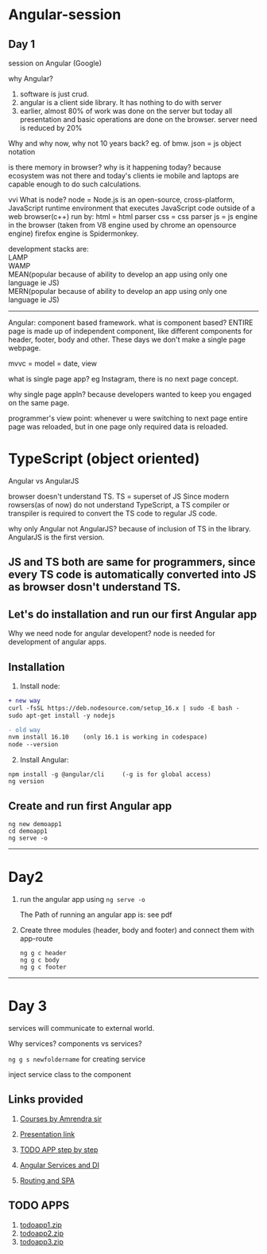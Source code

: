# Angular-session
## Day 1 

session on Angular (Google)

why Angular?
1. software is just crud.
2. angular is a client side library. It has nothing to do with server
3. earlier, almost 80% of work was done on the server but today all presentation and basic operations are done
  on the browser. server need is reduced by 20%
  
 Why and why now, why not 10 years back?
 eg. of bmw.
 json = js object notation
 
 is there memory in browser?
 why is it happening today?
 because ecosystem was not there and today's clients ie mobile and laptops are capable enough to do such calculations.
 
 vvi What is node?
 node = Node.js is an open-source, cross-platform, JavaScript runtime environment that executes JavaScript code outside of a web browser(c++)
 run by:
 html = html parser
 css = css parser
 js = js engine in the browser (taken from V8 engine used by chrome an opensource engine)
 firefox engine is Spidermonkey.
 
 development stacks are: <br/>
 LAMP <br/>
 WAMP <br/>
 MEAN(popular because of ability to develop an app using only one language ie JS) <br/>
 MERN(popular because of ability to develop an app using only one language ie JS) <br/>
 
-------------------------------
Angular: component based framework. what is component based?
ENTIRE page is made up of independent component, like different components for header, footer, body and other.
These days we don't make a single page webpage.

mvvc = model = date, view

what is single page app?
eg Instagram, there is no next page concept.

why single page appln?
because developers wanted to keep you engaged on the same page. 

programmer's view point:
whenever u were switching to next page entire page was reloaded, but in one page only required data is reloaded.

# TypeScript (object oriented)
Angular vs AngularJS

browser doesn't understand TS.
TS = superset of JS
Since modern rowsers(as of now) do not understand TypeScript,  a TS compiler or transpiler is required to convert the TS code to regular JS code.

why only Angular not AngularJS?
because of inclusion of TS in the library. AngularJS is the first version.

JS and TS both are same for programmers, since every TS code is automatically converted into JS as browser dosn't understand TS.
--------------------------

## Let's do installation and run our first Angular app
Why we need node for angular developent?
node is needed for development of angular apps.

## Installation
1. Install node:
```diff
+ new way
curl -fsSL https://deb.nodesource.com/setup_16.x | sudo -E bash -
sudo apt-get install -y nodejs

- old way
nvm install 16.10    (only 16.1 is working in codespace)
node --version
```

2. Install Angular: 
```
npm install -g @angular/cli     (-g is for global access)
ng version
```

## Create and run first Angular app
```
ng new demoapp1
cd demoapp1
ng serve -o
```
-----------
# Day2

1. run the angular app using ```ng serve -o```
   <p>
     The Path of running an angular app is: see pdf
   </p>
   
2. Create three modules (header, body and footer) and connect them with app-route
   ```
   ng g c header
   ng g c body
   ng g c footer
   ```
   
-------------------------
# Day 3

services will communicate to external world.

Why services?
components vs services?

```ng g s newfoldername``` for creating service

inject service class to the component

## Links provided
1. [Courses by Amrendra sir](https://akajay.in/learny/)

2. [Presentation link](https://docs.google.com/presentation/d/e/2PACX-1vSuakldhmsoxtx3SW_ZlukMImjHswgd6KdSRRbWOIXXE99oIE8ab4e1d-XJKfhtQJ9Tp0Oma-FMA_ad/pub?start=false&loop=false&delayms=3000&slide=id.g2296c731ee8_0_0)

3. [TODO APP step by step](https://docs.google.com/presentation/d/e/2PACX-1vSuakldhmsoxtx3SW_ZlukMImjHswgd6KdSRRbWOIXXE99oIE8ab4e1d-XJKfhtQJ9Tp0Oma-FMA_ad/pub?start=false&loop=false&delayms=3000&slide=id.g25258cab8bc_0_4)

4. [Angular Services and DI](https://docs.google.com/presentation/d/e/2PACX-1vTeWR2kHhqf6hk9JpMG8FcPIud-mPwgXB0xX9vxcp2QZse9NTruXo7fL8ZbTffvk4YXnLbNbIy3uZOq/pub?start=false&loop=false&delayms=3000&slide=id.p)

5. [Routing and SPA](https://docs.google.com/presentation/d/e/2PACX-1vS1Xe9LUMgyb79TdyhWlyN-BcKoP41U0j7OXTGk2dvUZIbIp953I0ETatXm9ZDZ2LSz_dBWAIhrXFCh/pub?start=false&loop=false&delayms=3000&slide=id.p)

## TODO APPS
1. [todoapp1.zip](https://drive.google.com/file/d/19E79COFjpaTTbtClsyWr3m_APFqyja-h/view?usp=sharing)
2. [todoapp2.zip](https://drive.google.com/file/d/1ZdGByeOah5NYTtDOY9JN2d7GK9HgAggs/view?usp=sharing)
3. [todoapp3.zip](https://drive.google.com/file/d/1wGt1slz911QFdePAzAQVeYNFXJXx4qRT/view?usp=sharing)
